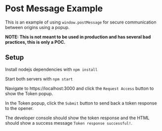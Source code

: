 # Post Message Example

This is an example of using `window.postMessage` for secure communication between origins using a popup.

**NOTE: This is not meant to be used in production and has several bad practices, this is only a POC.**

## Setup

Install nodejs dependencies with `npm install`

Start both servers with `npm start`

Navigate to https://localhost:3000 and click the `Request Access` button to show the Token popup.

In the Token popup, click the `Submit` button to send back a token response to the opener.

The developer console should show the token response and the HTML should show a success message `Token response successful!`.

